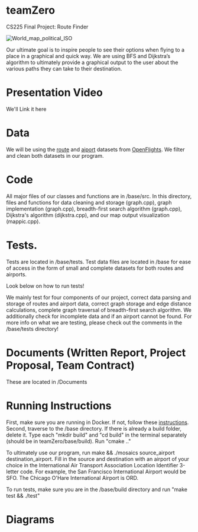 # teamZero
CS225 Final Project: Route Finder

![World_map_political_ISO](https://user-images.githubusercontent.com/54860072/206866561-f355532b-4ac6-40c8-afe6-4e42b4a0232e.png)

Our ultimate goal is to inspire people to see their options when flying to a place in a graphical and quick way. We are using BFS and Dijkstra’s algorithm to ultimately provide a graphical output to the user about the various paths they can take to their destination.

# Presentation Video
We'll Link it here

# Data
We will be using the [route](https://openflights.org/data.html#route) and [aiport](https://openflights.org/data.html#airport) datasets from [OpenFlights](https://openflights.org). We filter and clean both datasets in our program.

# Code
All major files of our classes and functions are in /base/src. In this directory, files and functions for data cleaning and storage (graph.cpp), graph implementation (graph.cpp), breadth-first search algorithm (graph.cpp), Dijkstra's algorithm (dijkstra.cpp), and our map output visualization (mappic.cpp).

# Tests.
Tests are located in /base/tests. Test data files are located in /base for ease of access in the form of small and complete datasets for both routes and airports.

Look below on how to run tests!

We mainly test for four components of our project, correct data parsing and storage of routes and airport data, correct graph storage and edge distance calculations, complete graph traversal of breadth-first search algorithm. We additionally check for incomplete data and if an airport cannot be found. For more info on what we are testing, please check out the comments in the /base/tests directory!

# Documents (Written Report, Project Proposal, Team Contract)
These are located in /Documents

# Running Instructions
First, make sure you are running in Docker. If not, follow these [instructions](https://courses.engr.illinois.edu/cs225/fa2022/resources/own-machine/). Second, traverse to the /base directory. If there is already a build folder, delete it. Type each "mkdir build" and "cd build" in the terminal separately (should be in teamZero/base/build). Run "cmake .." 

To ultimately use our program, run make && ./mosaics source_airport destination_airport. Fill in the source and destination with an airport of your choice in the International Air Transport Association Location Identifier 3-letter code. For example, the San Francisco International Airport would be SFO. The Chicago O'Hare International Airport is ORD.

To run tests, make sure you are in the /base/build directory and run "make test && ./test"

# Diagrams
